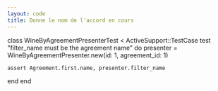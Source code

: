 ```yaml
---
layout: code
title: Donne le nom de l'accord en cours
---
```


class WineByAgreementPresenterTest < ActiveSupport::TestCase
  test "filter_name must be the agreement name" do
    presenter = WineByAgreementPresenter.new(id: 1, agreement_id: 1)

    assert Agreement.first.name, presenter.filter_name
  end
end